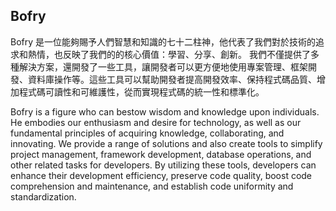 ## Bofry

Bofry 是一位能夠賜予人們智慧和知識的七十二柱神，他代表了我們對於技術的追求和熱情，也反映了我們的的核心價值：學習、分享、創新。 我們不僅提供了多種解決方案，還開發了一些工具，讓開發者可以更方便地使用專案管理、框架開發、資料庫操作等。這些工具可以幫助開發者提高開發效率、保持程式碼品質、增加程式碼可讀性和可維護性，從而實現程式碼的統一性和標準化。

Bofry is a figure who can bestow wisdom and knowledge upon individuals. He embodies our enthusiasm and desire for technology, as well as our fundamental principles of acquiring knowledge, collaborating, and innovating. We provide a range of solutions and also create tools to simplify project management, framework development, database operations, and other related tasks for developers. By utilizing these tools, developers can enhance their development efficiency, preserve code quality, boost code comprehension and maintenance, and establish code uniformity and standardization.
